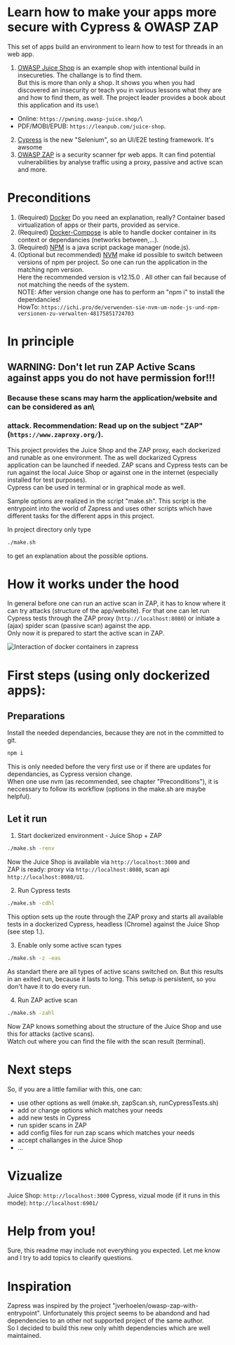 # Learn how to make your apps more secure with Cypress & OWASP ZAP

 This set of apps build an environment to learn how to test for threads in an web app.

 1. [OWASP Juice Shop](https://owasp.org/www-project-juice-shop/) is an example shop
 with intentional build in insecureties. The challange is to find them.\
 But this is more than only a shop. It shows you when you had discovered an insecurity
 or teach you in various lessons what they are and how to find them, as well. The
 project leader provides a book about this application and its use:\
 - Online: `https://pwning.owasp-juice.shop/`\
 - PDF/MOBI/EPUB: `https://leanpub.com/juice-shop`.
 2. [Cypress](https://www.cypress.io) is the new "Selenium", so an UI/E2E testing
 framework. It's awsome <find article linkto post here>
 3. [OWASP ZAP](https://www.zaproxy.org/) is a security scanner fpr web apps. It can
 find potential vulnerabilities by analyse traffic using a proxy, passive and active
 scan and more.

# Preconditions

 1. (Required) [Docker](https://github.com/docker/docker-install) Do you need an
 explanation, really? Container based virtualization of apps or their parts, provided as
 service.
 2. (Required) [Docker-Compose](https://github.com/docker/compose) is able to handle
 docker container in its context or dependancies (networks between,...).
 3. (Required) [NPM](https://github.com/npm/cli) is a java script package manager
 (node.js).
 4. (Optional but recommended) [NVM](https://github.com/nvm-sh/nvm) make id possible to
 switch between versions of npm per project. So one can run the application in the
 matching npm version.\
 Here the recommended version is v12.15.0 . All other can fail because of not matching
 the needs of the system.\
 NOTE: After version change one has to perform an "npm i" to install the dependancies!\
 HowTo: `https://ichi.pro/de/verwenden-sie-nvm-um-node-js-und-npm-versionen-zu-verwalten-48175851724703`

# In principle

## WARNING: Don't let run ZAP Active Scans against apps you do not have permission for!!!
###   Because these scans may harm the application/website and can be considered as an\
###   attack. Recommendation: Read up on the subject "ZAP" (`https://www.zaproxy.org/`).

 This project provides the Juice Shop and the ZAP proxy, each dockerized and runable as
 one environment. The as well dockarized Cypress application can be launched if needed.
 ZAP scans and Cypress tests can be run against the local Juice Shop or against one in
 the internet (especially installed for test purposes).\
 Cypress can be used in terminal or in graphical mode as well.

 Sample options are realized in the script "make.sh". This script is the entrypoint into
 the world of Zapress and uses other scripts which have different tasks for the different
 apps in this project.

 In project directory only type

 ```bash
 ./make.sh
 ```

 to get an explanation about the possible options.

# How it works under the hood

 In general before one can run an active scan in ZAP, it has to know where it can try
 attacks (structure of the app/website). For that one can let run Cypress tests
 through the ZAP proxy (`http://localhost:8080`) or initiate a (ajax) spider scan
 (passive scan) against the app.\
 Only now it is prepared to start the active scan in ZAP.

 ![Interaction of docker containers in zapress](zapressDocker.png "Interaction of docker containers in zapress")

# First steps (using only dockerized apps):

## Preparations

Install the needed dependancies, because they are not in the committed to git.

 ```bash
 npm i
 ```

 This is only needed before the very first use or if there are updates for dependancies,
 as Cypress version change.\
 When one use nvm (as recommended, see chapter "Preconditions"), it is neccessary to
 follow its workflow (options in the make.sh are maybe helpful).

## Let it run

 1. Start dockerized environment - Juice Shop + ZAP

 ```bash
 ./make.sh -renv
 ```

 Now the Juice Shop is available via `http://localhost:3000` and\
 ZAP is ready: proxy via `http://localhost:8080`, scan api `http://localhost:8080/UI`.

 2. Run Cypress tests

 ```bash
 ./make.sh -cdhl
 ```

 This option sets up the route through the ZAP proxy and starts all available tests in
 a dockerized Cypress, headless (Chrome) against the Juice Shop (see step 1.).

 3. Enable only some active scan types

 ```bash
 ./make.sh -z -eas
 ```

 As standart there are all types of active scans switched on. But this results in an
 exited run, because it lasts to long. This setup is persistent, so you don't have it
 to do every run.

 4. Run ZAP active scan

 ```bash
 ./make.sh -zahl
 ```

Now ZAP knows something about the structure of the Juice Shop and use this for
attacks (active scans).\
Watch out where you can find the file with the scan result (terminal).

# Next steps

  So, if you are a little familiar with this, one can:
  - use other options as well (make.sh, zapScan.sh, runCypressTests.sh)
  - add or change options which matches your needs
  - add new tests in Cypress
  - run spider scans in ZAP
  - add config files for run zap scans which matches your needs
  - accept challanges in the Juice Shop
  - ...

# Vizualize

 Juice Shop: `http://localhost:3000`
 Cypress, vizual mode (if it runs in this mode): `http://localhost:6901/`

# Help from you!

 Sure, this readme may include not everything you expected. Let me know and I try to
 add topics to clearify questions.


# Inspiration
 Zapress was inspired by the project "jverhoelen/owasp-zap-with-entrypoint".
 Unfortunately this project seems to be abandond and had dependencies to an other not
 supported project of the same author.\
 So I decided to build this new only whith dependencies which are well maintained.
